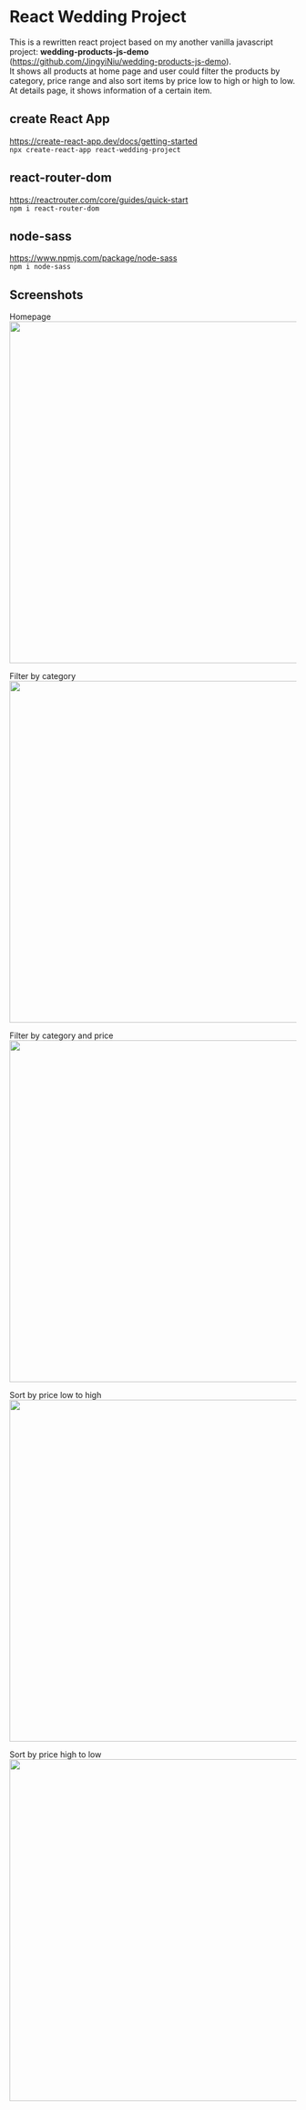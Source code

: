# React Wedding Project
This is a rewritten react project based on my another vanilla javascript project: **wedding-products-js-demo** (https://github.com/JingyiNiu/wedding-products-js-demo).  
It shows all products at home page and user could filter the products by category, price range and also sort items by price low to high or high to low. At details page, it shows information of a certain item.

## create React App
https://create-react-app.dev/docs/getting-started   
```npx create-react-app react-wedding-project```

## react-router-dom
https://reactrouter.com/core/guides/quick-start   
```npm i react-router-dom```

## node-sass
https://www.npmjs.com/package/node-sass   
```npm i node-sass```

## Screenshots
Homepage   
<img src="https://github.com/JingyiNiu/react-wedding-project/blob/master/public/screenshots/homepage.png" width=600>   

Filter by category   
<img src="https://github.com/JingyiNiu/react-wedding-project/blob/master/public/screenshots/filter-by-category.png" width=600>   

Filter by category and price    
<img src="https://github.com/JingyiNiu/react-wedding-project/blob/master/public/screenshots/filter-by-price.png" width=600>   

Sort by price low to high   
<img src="https://github.com/JingyiNiu/react-wedding-project/blob/master/public/screenshots/sort-low-to-high.png" width=600>   

Sort by price high to low   
<img src="https://github.com/JingyiNiu/react-wedding-project/blob/master/public/screenshots/sort-high-to-low.png" width=600>  

